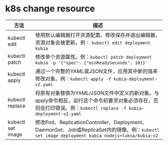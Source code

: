 # k8s change resource

| 方法              | 描述                                                         |
| ----------------- | ------------------------------------------------------------ |
| kubectl edit      | 使用默认编辑器打开资源配置。修改保存并退出编辑器，资源对象会被更新。例： `kubectl edit deployment kubia` |
| kubectl patch     | 修改单个资源属性。例：`kubectl patch deployment kubia -p '{"spec": {"minReadySeconds": 10}}'` |
| kubectl apply     | 通过一个完整的YAML或JSON文件，应用其中新的值来修改对象。例：`kubectl apply -f kubia-deployment-v2.yaml` |
| kubectl replace   | 将原有对象替换为YAML/JSON文件中定义的新对象。与apply命令相反，运行这个命令前要求对象必须存在，否则会打印错误。例：`kubectl replace -f kubia-deployment-v2.yaml` |
| kubectl set image | 修改Pod、ReplicationController、Deployment、DaemonSet、Job或ReplicaSet内的镜像。例：`kubectl set image deployment kubia nodejs=luksa/kubia:v2` |

